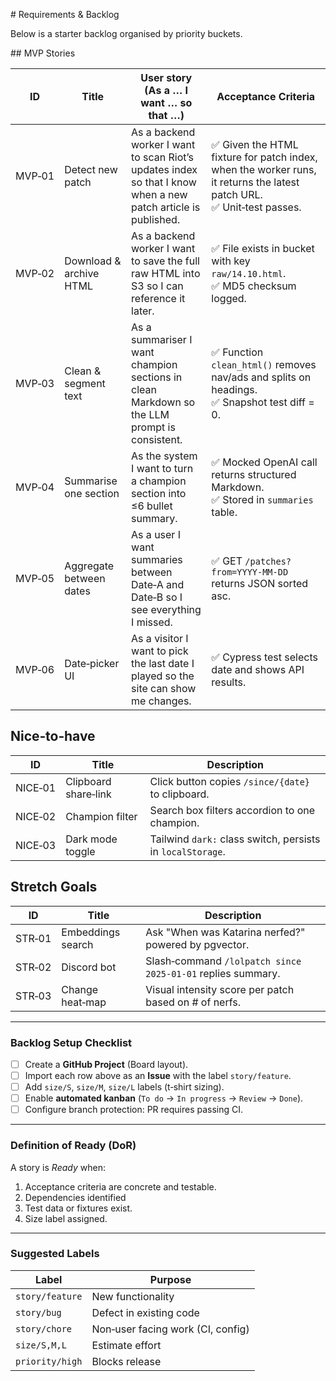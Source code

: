 # Requirements & Backlog

Below is a starter backlog organised by priority buckets.

## MVP Stories

| ID     | Title                   | User story (As a … I want … so that …)                                                                        | Acceptance Criteria                                                                                                       |
| ------ | ----------------------- | ------------------------------------------------------------------------------------------------------------- | ------------------------------------------------------------------------------------------------------------------------- |
| MVP‑01 | Detect new patch        | As a backend worker I want to scan Riot’s updates index so that I know when a new patch article is published. | ✅ Given the HTML fixture for patch index, when the worker runs, it returns the latest patch URL.<br>✅ Unit‑test passes. |
| MVP‑02 | Download & archive HTML | As a backend worker I want to save the full raw HTML into S3 so I can reference it later.                     | ✅ File exists in bucket with key `raw/14.10.html`.<br>✅ MD5 checksum logged.                                            |
| MVP‑03 | Clean & segment text    | As a summariser I want champion sections in clean Markdown so the LLM prompt is consistent.                   | ✅ Function `clean_html()` removes nav/ads and splits on headings.<br>✅ Snapshot test diff = 0.                          |
| MVP‑04 | Summarise one section   | As the system I want to turn a champion section into ≤6 bullet summary.                                       | ✅ Mocked OpenAI call returns structured Markdown.<br>✅ Stored in `summaries` table.                                     |
| MVP‑05 | Aggregate between dates | As a user I want summaries between Date‑A and Date‑B so I see everything I missed.                            | ✅ GET `/patches?from=YYYY‑MM‑DD` returns JSON sorted asc.                                                                |
| MVP‑06 | Date‑picker UI          | As a visitor I want to pick the last date I played so the site can show me changes.                           | ✅ Cypress test selects date and shows API results.                                                                       |

## Nice‑to‑have

| ID      | Title                | Description                                                |
| ------- | -------------------- | ---------------------------------------------------------- |
| NICE‑01 | Clipboard share‑link | Click button copies `/since/{date}` to clipboard.          |
| NICE‑02 | Champion filter      | Search box filters accordion to one champion.              |
| NICE‑03 | Dark mode toggle     | Tailwind `dark:` class switch, persists in `localStorage`. |

## Stretch Goals

| ID     | Title             | Description                                                 |
| ------ | ----------------- | ----------------------------------------------------------- |
| STR‑01 | Embeddings search | Ask "When was Katarina nerfed?" powered by pgvector.        |
| STR‑02 | Discord bot       | Slash‑command `/lolpatch since 2025‑01‑01` replies summary. |
| STR‑03 | Change heat‑map   | Visual intensity score per patch based on # of nerfs.       |

---

### Backlog Setup Checklist

- [ ] Create a **GitHub Project** (Board layout).
- [ ] Import each row above as an **Issue** with the label `story/feature`.
- [ ] Add `size/S`, `size/M`, `size/L` labels (t‑shirt sizing).
- [ ] Enable **automated kanban** (`To do` → `In progress` → `Review` → `Done`).
- [ ] Configure branch protection: PR requires passing CI.

---

### Definition of Ready (DoR)

A story is _Ready_ when:

1. Acceptance criteria are concrete and testable.
2. Dependencies identified
3. Test data or fixtures exist.
4. Size label assigned.

---

### Suggested Labels

| Label           | Purpose                           |
| --------------- | --------------------------------- |
| `story/feature` | New functionality                 |
| `story/bug`     | Defect in existing code           |
| `story/chore`   | Non‑user facing work (CI, config) |
| `size/S,M,L`    | Estimate effort                   |
| `priority/high` | Blocks release                    |
